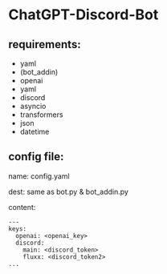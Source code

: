 # ChatGPT-Discord-Bot

## requirements:
- yaml
- (bot_addin)
- openai
- yaml
- discord
- asyncio
- transformers
- json
- datetime

## config file:
name: config.yaml

dest: same as bot.py & bot_addin.py

content:

```
---
keys:
  openai: <openai_key>
  discord:
    main: <discord_token>
    fluxx: <discord_token2>
...
```
